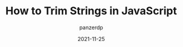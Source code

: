 ---
author: panzerdp
date: 2021-11-25
tags:
  - javascript
target_url: https://dmitripavlutin.com/javascript-string-trim/
title: How to Trim Strings in JavaScript
---